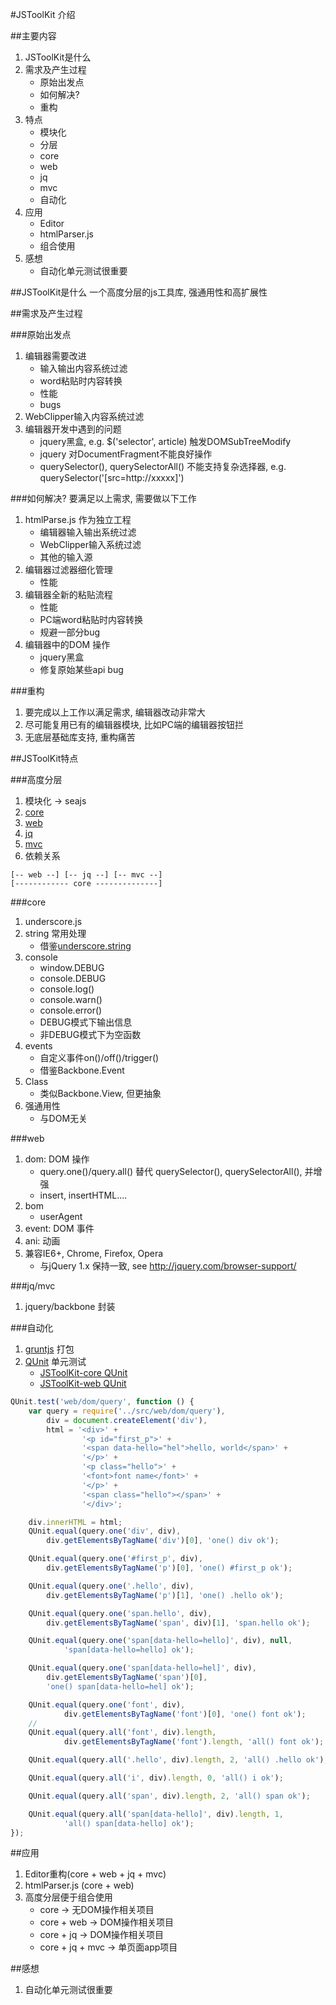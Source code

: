 #JSToolKit 介绍


##主要内容
1. JSToolKit是什么
1. 需求及产生过程
    * 原始出发点
    * 如何解决?
    * 重构
1. 特点
    * 模块化
    * 分层
    * core
    * web
    * jq
    * mvc
    * 自动化
1. 应用
    * Editor
    * htmlParser.js
    * 组合使用
1. 感想
    * 自动化单元测试很重要

##JSToolKit是什么
一个高度分层的js工具库, 强通用性和高扩展性

##需求及产生过程

###原始出发点
1. 编辑器需要改进
    * 输入输出内容系统过滤
    * word粘贴时内容转换
    * 性能
    * bugs
1. WebClipper输入内容系统过滤
1. 编辑器开发中遇到的问题
    * jquery黑盒, e.g. $('selector', article) 触发DOMSubTreeModify
    * jquery 对DocumentFragment不能良好操作
    * querySelector(), querySelectorAll() 不能支持复杂选择器, e.g. querySelector('[src=http://xxxxx]')

###如何解决?
要满足以上需求, 需要做以下工作

1. htmlParse.js 作为独立工程
    * 编辑器输入输出系统过滤
    * WebClipper输入系统过滤
    * 其他的输入源
1. 编辑器过滤器细化管理
    * 性能
1. 编辑器全新的粘贴流程
    * 性能
    * PC端word粘贴时内容转换
    * 规避一部分bug
1. 编辑器中的DOM 操作
    * jquery黑盒
    * 修复原始某些api bug

###重构
1. 要完成以上工作以满足需求, 编辑器改动非常大
1. 尽可能复用已有的编辑器模块, 比如PC端的编辑器按钮拦
1. 无底层基础库支持, 重构痛苦

##JSToolKit特点

###高度分层
1. 模块化 -> seajs
1. [core](https://dev.corp.youdao.com/svn/outfox/products/YNote/JSToolKit/JSToolKit-core)
1. [web](https://dev.corp.youdao.com/svn/outfox/products/YNote/JSToolKit/JSToolKit-web)
1. [jq](https://dev.corp.youdao.com/svn/outfox/products/YNote/JSToolKit/JSToolKit-jq)
1. [mvc](https://dev.corp.youdao.com/svn/outfox/products/YNote/JSToolKit/JSToolKit-mvc)
1. 依赖关系

```text
[-- web --] [-- jq --] [-- mvc --]
[------------ core --------------]
```

###core
1. underscore.js
1. string 常用处理
    * 借鉴[underscore.string](http://epeli.github.io/underscore.string/)
1. console
    * window.DEBUG
    * console.DEBUG
    * console.log()
    * console.warn()
    * console.error()
    * DEBUG模式下输出信息
    * 非DEBUG模式下为空函数
1. events
    * 自定义事件on()/off()/trigger()
    * 借鉴Backbone.Event
1. Class
    * 类似Backbone.View, 但更抽象
1. 强通用性
    * 与DOM无关

###web
1. dom: DOM 操作
    * query.one()/query.all() 替代 querySelector(), querySelectorAll(), 并增强
    * insert, insertHTML....
1. bom
    * userAgent
1. event: DOM 事件
1. ani: 动画
1. 兼容IE6+, Chrome, Firefox, Opera
    * 与jQuery 1.x 保持一致, see http://jquery.com/browser-support/

###jq/mvc
1. jquery/backbone 封装

###自动化
1. [gruntjs](http://gruntjs.com/) 打包
1. [QUnit](http://qunitjs.com/) 单元测试
    * [JSToolKit-core QUnit](https://dev.corp.youdao.com/svn/outfox/products/YNote/JSToolKit/JSToolKit-core/trunk/test/jstoolkit_core.html)
    * [JSToolKit-web QUnit](https://dev.corp.youdao.com/svn/outfox/products/YNote/JSToolKit/JSToolKit-web/trunk/test/jstoolkit_web.html)

```javascript
QUnit.test('web/dom/query', function () {
    var query = require('../src/web/dom/query'),
        div = document.createElement('div'),
        html = '<div>' +
                '<p id="first_p">' +
                '<span data-hello="hel">hello, world</span>' +
                '</p>' +
                '<p class="hello">' +
                '<font>font name</font>' +
                '</p>' +
                '<span class="hello"></span>' +
                '</div>';

    div.innerHTML = html;
    QUnit.equal(query.one('div', div),
        div.getElementsByTagName('div')[0], 'one() div ok');

    QUnit.equal(query.one('#first_p', div),
        div.getElementsByTagName('p')[0], 'one() #first_p ok');

    QUnit.equal(query.one('.hello', div),
        div.getElementsByTagName('p')[1], 'one() .hello ok');

    QUnit.equal(query.one('span.hello', div),
        div.getElementsByTagName('span', div)[1], 'span.hello ok');

    QUnit.equal(query.one('span[data-hello=hello]', div), null,
            'span[data-hello=hello] ok');

    QUnit.equal(query.one('span[data-hello=hel]', div),
        div.getElementsByTagName('span')[0],
        'one() span[data-hello=hel] ok');

    QUnit.equal(query.one('font', div),
            div.getElementsByTagName('font')[0], 'one() font ok');
    //
    QUnit.equal(query.all('font', div).length,
            div.getElementsByTagName('font').length, 'all() font ok');

    QUnit.equal(query.all('.hello', div).length, 2, 'all() .hello ok');

    QUnit.equal(query.all('i', div).length, 0, 'all() i ok');

    QUnit.equal(query.all('span', div).length, 2, 'all() span ok');

    QUnit.equal(query.all('span[data-hello]', div).length, 1,
            'all() span[data-hello] ok');
});
```

##应用
1. Editor重构(core + web + jq + mvc)
1. htmlParser.js (core + web)
1. 高度分层便于组合使用
    * core ->  无DOM操作相关项目
    * core + web -> DOM操作相关项目
    * core + jq -> DOM操作相关项目
    * core + jq + mvc -> 单页面app项目

##感想
1. 自动化单元测试很重要











